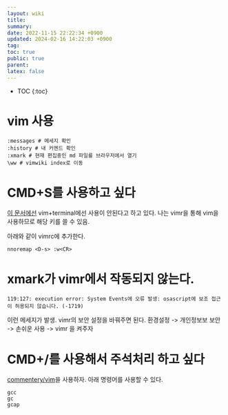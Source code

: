```yaml
---
layout: wiki
title:
summary:
date: 2022-11-15 22:22:34 +0900
updated: 2024-02-16 14:22:03 +0900
tag:
toc: true
public: true
parent:
latex: false
---
```


* TOC
{:toc}

# vim 사용

```vim
:messages # 메세지 확인
:history # 내 커멘드 확인
:xmark # 현재 편집중인 md 파일를 브라우저에서 열기
\ww # vimwiki index로 이동
```

# CMD+S를 사용하고 싶다

[이 문서에선](https://stackoverflow.com/questions/40990454/how-to-map-mac-command-key-in-vim) vim+terminal에선 사용이 안된다고 하고 있다. 나는 vimr을 통해 vim을 사용하므로 해당 키를 쓸 수 있음.

아래와 같이 vimrc에 추가한다.

```vim
nnoremap <D-s> :w<CR>
```

# xmark가 vimr에서 작동되지 않는다.

```vim
119:127: execution error: System Events에 오류 발생: osascript에 보조 접근이 허용되지 않습니다. (-1719)
```

이런 메세지가 발생. vimr의 보안 설정을 바꿔주면 된다.
환경설정 -> 개인정보보 보안 -> 손쉬운 사용 -> vimr 을 켜주자

# CMD+/를 사용해서 주석처리 하고 싶다

[commentery/vim](https://github.com/tpope/vim-commentary)을 사용하자. 아래 명령어를 사용할 수 있다.

```vim
gcc
gc
gcap
```
